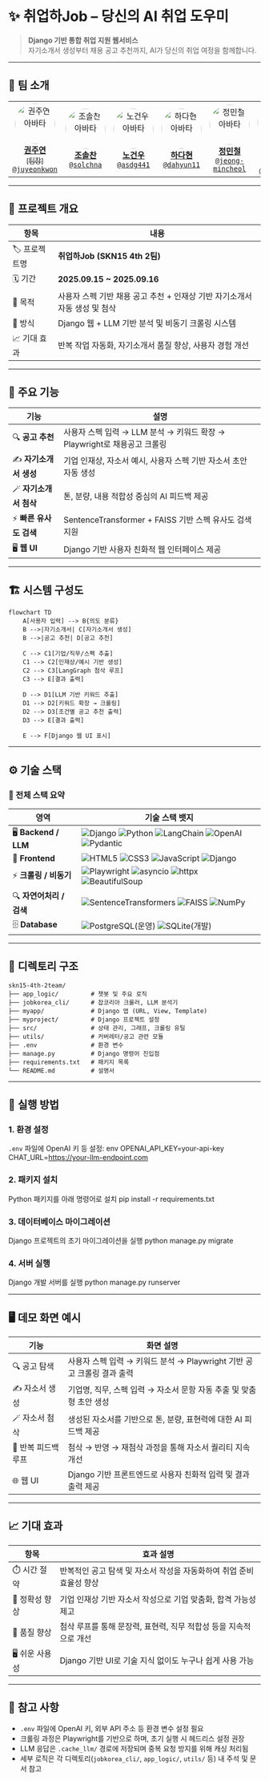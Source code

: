 # ✨ 취업하Job – 당신의 AI 취업 도우미

> **Django 기반 통합 취업 지원 웹서비스**  
> 자기소개서 생성부터 채용 공고 추천까지, AI가 당신의 취업 여정을 함께합니다.

---

## 👥 팀 소개

<table>
  <tr>
    <td align="center" width="150">
      <a href="https://github.com/juyeonkwon">
        <img src="https://github.com/juyeonkwon.png" width="80" style="border-radius:50%;" alt="권주연 아바타"/><br/>
        <strong>권주연</strong><br/><sub>[팀장]</sub><br/><code>@juyeonkwon</code><br/>
      </a>
    </td>
    <td align="center" width="150">
      <a href="https://github.com/solchna">
        <img src="https://github.com/solchna.png" width="80" style="border-radius:50%;" alt="조솔찬 아바타"/><br/>
        <strong>조솔찬</strong><br/><code>@solchna</code><br/>
      </a>
    </td>
    <td align="center" width="150">
      <a href="https://github.com/asdg441">
        <img src="https://github.com/asdg441.png" width="80" style="border-radius:50%;" alt="노건우 아바타"/><br/>
        <strong>노건우</strong><br/><code>@asdg441</code><br/>
      </a>
    </td>
    <td align="center" width="150">
      <a href="https://github.com/dahyun11">
        <img src="https://github.com/dahyun11.png" width="80" style="border-radius:50%;" alt="하다현 아바타"/><br/>
        <strong>하다현</strong><br/><code>@dahyun11</code><br/>
      </a>
    </td>
    <td align="center" width="150">
      <a href="https://github.com/jeong-mincheol">
        <img src="https://github.com/jeong-mincheol.png" width="80" style="border-radius:50%;" alt="정민철 아바타"/><br/>
        <strong>정민철</strong><br/><code>@jeong-mincheol</code><br/>
      </a>
    </td>
    <td align="center" width="150">
      <a href="https://github.com/AQUAQUA5">
        <img src="https://github.com/AQUAQUA5.png" width="80" style="border-radius:50%;" alt="오원장 아바타"/><br/>
        <strong>오원장(실종)</strong><br/><code>@AQUAQUA5</code><br/>
      </a>
    </td>
  </tr>
</table>


---

## 📌 프로젝트 개요

| 항목 | 내용 |
|------|------|
| 🏷️ 프로젝트명 | **취업하Job (SKN15 4th 2팀)** |
| 🗓️ 기간 | **2025.09.15 ~ 2025.09.16** |
| 🎯 목적 | 사용자 스펙 기반 채용 공고 추천 + 인재상 기반 자기소개서 자동 생성 및 첨삭 |
| 🔧 방식 | Django 웹 + LLM 기반 분석 및 비동기 크롤링 시스템 |
| 📈 기대 효과 | 반복 작업 자동화, 자기소개서 품질 향상, 사용자 경험 개선 |

---

## 🧠 주요 기능

| 기능 | 설명 |
|------|------|
| 🔍 **공고 추천** | 사용자 스펙 입력 → LLM 분석 → 키워드 확장 → Playwright로 채용공고 크롤링 |
| ✍️ **자기소개서 생성** | 기업 인재상, 자소서 예시, 사용자 스펙 기반 자소서 초안 자동 생성 |
| 🪄 **자기소개서 첨삭** | 톤, 분량, 내용 적합성 중심의 AI 피드백 제공 |
| ⚡ **빠른 유사도 검색** | SentenceTransformer + FAISS 기반 스펙 유사도 검색 지원 |
| 🖥 **웹 UI** | Django 기반 사용자 친화적 웹 인터페이스 제공 |

---

## 🏗️ 시스템 구성도

```mermaid
flowchart TD
    A[사용자 입력] --> B{의도 분류}
    B -->|자기소개서| C[자기소개서 생성]
    B -->|공고 추천| D[공고 추천]

    C --> C1[기업/직무/스펙 추출]
    C1 --> C2[인재상/예시 기반 생성]
    C2 --> C3[LangGraph 첨삭 루프]
    C3 --> E[결과 출력]

    D --> D1[LLM 기반 키워드 추출]
    D1 --> D2[키워드 확장 → 크롤링]
    D2 --> D3[조건별 공고 추천 출력]
    D3 --> E[결과 출력]

    E --> F[Django 웹 UI 표시]
``` 

---

## ⚙️ 기술 스택

### 📌 전체 스택 요약

| 영역                   | 기술 스택 뱃지                                                                                                                                                                                                                                                                                                                                                                                                                                                                                                              |
| -------------------- | --------------------------------------------------------------------------------------------------------------------------------------------------------------------------------------------------------------------------------------------------------------------------------------------------------------------------------------------------------------------------------------------------------------------------------------------------------------------------------------------------------------------- |
| 🖥 **Backend / LLM** | ![Django](https://img.shields.io/badge/-Django-092E20?style=flat\&logo=django\&logoColor=white)  ![Python](https://img.shields.io/badge/-Python-3776AB?style=flat\&logo=python\&logoColor=white)  ![LangChain](https://img.shields.io/badge/LangChain-ffffff?logo=langchain\&logoColor=green\&style=flat)  ![OpenAI](https://img.shields.io/badge/-OpenAI-412991?style=flat\&logo=openai\&logoColor=white)  ![Pydantic](https://img.shields.io/badge/-Pydantic-1363DF?style=flat\&logo=pydantic\&logoColor=white) |
| 🎨 **Frontend**      | ![HTML5](https://img.shields.io/badge/-HTML5-E34F26?style=flat\&logo=html5\&logoColor=white)  ![CSS3](https://img.shields.io/badge/-CSS3-1572B6?style=flat\&logo=css3\&logoColor=white)  ![JavaScript](https://img.shields.io/badge/-JavaScript-F7DF1E?style=flat\&logo=javascript\&logoColor=black)  ![Django](https://img.shields.io/badge/-Django-092E20?style=flat\&logo=django\&logoColor=white)                                                                                                              |
| ⚡ **크롤링 / 비동기**      | ![Playwright](https://img.shields.io/badge/-Playwright-000000?style=flat\&logo=playwright\&logoColor=white) ![asyncio](https://img.shields.io/badge/-asyncio-3776AB?style=flat\&logo=python\&logoColor=white) ![httpx](https://img.shields.io/badge/-httpx-0A84FF?style=flat)  ![BeautifulSoup](https://img.shields.io/badge/-BeautifulSoup-4B8BBE?style=flat\&logo=beautifulsoup\&logoColor=white)                                                                                                              |
| 🔍 **자연어처리 / 검색**    | ![SentenceTransformers](https://img.shields.io/badge/-SentenceTransformers-FF6F61?style=flat)  ![FAISS](https://img.shields.io/badge/-FAISS-228B22?style=flat\&logo=faiss\&logoColor=white)  ![NumPy](https://img.shields.io/badge/-NumPy-013243?style=flat\&logo=numpy\&logoColor=white)                                                                                                                                                                                                                           |
| 🗄 **Database**      | ![PostgreSQL](https://img.shields.io/badge/-PostgreSQL-336791?style=flat\&logo=postgresql\&logoColor=white)(운영)  ![SQLite](https://img.shields.io/badge/-SQLite-003B57?style=flat\&logo=sqlite\&logoColor=white)(개발)                                                                                                                                                                                                                                                                                                         |

---

## 📂 디렉토리 구조

```plaintext
skn15-4th-2team/
├── app_logic/         # 챗봇 및 주요 로직
├── jobkorea_cli/      # 잡코리아 크롤러, LLM 분석기
├── myapp/             # Django 앱 (URL, View, Template)
├── myproject/         # Django 프로젝트 설정
├── src/               # 상태 관리, 그래프, 크롤링 유틸
├── utils/             # 커버레터/공고 관련 모듈
├── .env               # 환경 변수
├── manage.py          # Django 명령어 진입점
├── requirements.txt   # 패키지 목록
└── README.md          # 설명서
```

---

## 🚀 실행 방법

### 1. 환경 설정

`.env` 파일에 OpenAI 키 등 설정:
env
OPENAI_API_KEY=your-api-key
CHAT_URL=https://your-llm-endpoint.com

### 2. 패키지 설치
Python 패키지를 아래 명령어로 설치
pip install -r requirements.txt

### 3. 데이터베이스 마이그레이션
Django 프로젝트의 초기 마이그레이션을 실행
python manage.py migrate

### 4. 서버 실행
Django 개발 서버를 실행
python manage.py runserver

---

## 🖥️ 데모 화면 예시

| 기능               | 화면 설명                                                                 |
|--------------------|----------------------------------------------------------------------------|
| 🔍 공고 탐색        | 사용자 스펙 입력 → 키워드 분석 → Playwright 기반 공고 크롤링 결과 출력     |
| ✍️ 자소서 생성       | 기업명, 직무, 스펙 입력 → 자소서 문항 자동 추출 및 맞춤형 초안 생성         |
| 🪄 자소서 첨삭       | 생성된 자소서를 기반으로 톤, 분량, 표현력에 대한 AI 피드백 제공             |
| 🔄 반복 피드백 루프 | 첨삭 → 반영 → 재첨삭 과정을 통해 자소서 퀄리티 지속 개선                    |
| 🌐 웹 UI           | Django 기반 프론트엔드로 사용자 친화적 입력 및 결과 출력 제공                |

---

## 📈 기대 효과

| 항목            | 효과 설명                                                               |
|-----------------|-------------------------------------------------------------------------|
| ⏱️ 시간 절약     | 반복적인 공고 탐색 및 자소서 작성을 자동화하여 취업 준비 효율성 향상        |
| 🎯 정확성 향상   | 기업 인재상 기반 자소서 작성으로 기업 맞춤화, 합격 가능성 제고               |
| 🔁 품질 향상     | 첨삭 루프를 통해 문장력, 표현력, 직무 적합성 등을 지속적으로 개선           |
| 🖥 쉬운 사용성   | Django 기반 UI로 기술 지식 없이도 누구나 쉽게 사용 가능                     |

---

## 📁 참고 사항

- `.env` 파일에 OpenAI 키, 외부 API 주소 등 환경 변수 설정 필요
- 크롤링 과정은 Playwright를 기반으로 하며, 초기 실행 시 헤드리스 설정 권장
- LLM 응답은 `.cache_llm/` 경로에 저장되며 중복 요청 방지를 위해 캐싱 처리됨
- 세부 로직은 각 디렉토리(`jobkorea_cli/`, `app_logic/`, `utils/` 등) 내 주석 및 문서 참고


